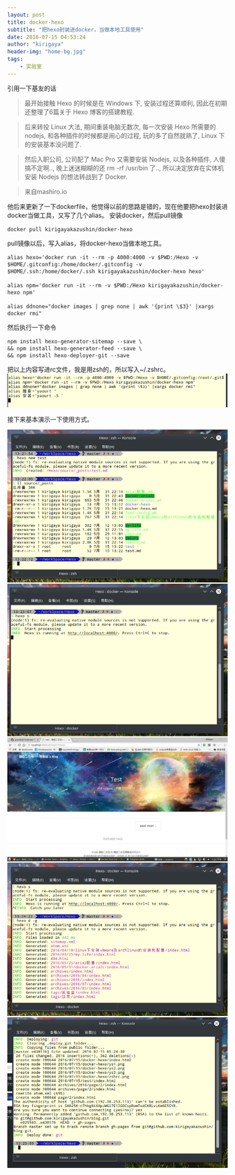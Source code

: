 ```yaml
---
layout: post
title: docker-hexo
subtitle: "把hexo封装进docker，当做本地工具使用"
date: 2016-07-15 04:53:24
author: "kirigaya"
header-img: "home-bg.jpg"
tags:
    - 实验室
---
```

引用一下基友的话
>最开始接触 Hexo 的时候是在 Windows 下, 安装过程还算顺利, 因此在初期还整理了6篇关于 Hexo 博客的搭建教程.

>后来转投 Linux 大法, 期间重装电脑无数次, 每一次安装 Hexo 所需要的 nodejs, 和各种插件的时候都是闹心的过程, 玩的多了自然就熟了, Linux 下的安装基本没问题了.

<!--more-->

>然后入职公司, 公司配了 Mac Pro 又需要安装 Nodejs, 以及各种插件, 人傻搞不定啊.., 晚上迷迷糊糊的还 rm -rf /usr/bin 了.., 所以决定放弃在实体机安装 Nodejs 的想法转战到了 Docker.

>来自mashiro.io

他后来更新了一下dockerfile，他觉得以前的思路是错的，现在他要把hexo封装进docker当做工具，又写了几个alias。
安装docker，然后pull镜像

    docker pull kirigayakazushin/docker-hexo

pull镜像以后，写入alias，将docker-hexo当做本地工具。

    alias hexo='docker run -it --rm -p 4000:4000 -v $PWD:/Hexo -v $HOME/.gitconfig:/home/docker/.gitconfig -v $HOME/.ssh:/home/docker/.ssh kirigayakazushin/docker-hexo hexo'

    alias npm='docker run -it --rm -v $PWD:/Hexo kirigayakazushin/docker-hexo npm'

    alias ddnone="docker images | grep none | awk '{print \$3}' |xargs docker rmi"

然后执行一下命令

    npm install hexo-generator-sitemap --save \
    && npm install hexo-generator-feed --save \
    && npm install hexo-deployer-git --save

把以上内容写进rc文件，我是用zsh的，所以写入~/.zshrc。
![zshrc](docker-hexo/zshrc.png)

接下来基本演示一下使用方式。

![ys1](docker-hexo/ys1.png)
![ys2](docker-hexo/ys2.png)
![ys3](docker-hexo/ys3.png)
![ys4](docker-hexo/ys4.png)
![ys5](docker-hexo/ys5.png)
